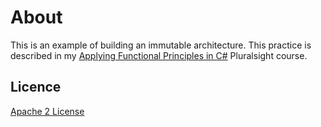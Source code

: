 About
=====================

This is an example of building an immutable architecture. This practice is described in my [Applying Functional Principles in C#][L1] Pluralsight course.

Licence
--------------
[Apache 2 License][L2]


[L1]: http://pluralsight.com/courses/csharp-applying-functional-principles
[L2]: http://www.apache.org/licenses/LICENSE-2.0
[L4]: src/DatabaseUpgradeTool/App.config
[L5]: src/DatabaseUpgradeTool/Migrations